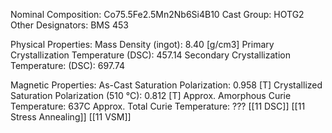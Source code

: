 Nominal Composition: Co75.5Fe­­­2.5Mn2Nb6­Si4B10
Cast Group: HOTG2
Other Designators: BMS 453
 
Physical Properties:
Mass Density (ingot): 8.40 \[g/cm3]
Primary Crystallization Temperature (DSC): 457.14
Secondary Crystallization Temperature: (DSC): 697.74
 
Magnetic Properties:
As-Cast Saturation Polarization:  0.958 \[T] 
Crystallized Saturation Polarization (510 °C): 0.812 \[T]
Approx. Amorphous Curie Temperature: 637C
Approx. Total Curie Temperature: ???
[[11 DSC]]
[[11 Stress Annealing]]
[[11 VSM]]


